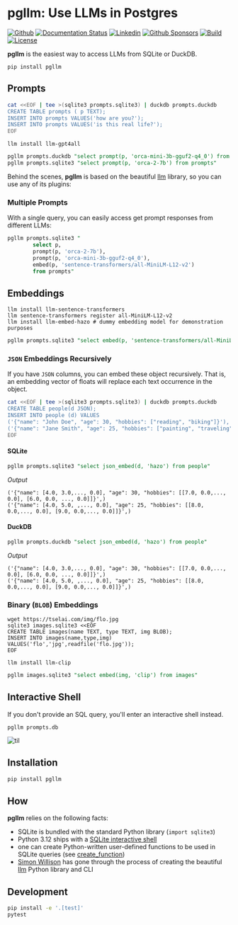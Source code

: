# pgllm: Use LLMs in Postgres

[![Github](https://img.shields.io/static/v1?label=GitHub&message=Repo&logo=GitHub&color=green)](https://github.com/Florents-Tselai/pgllm)
[![Documentation Status](https://readthedocs.org/projects/pgllm/badge/?version=stable)](http://pgllm.tselai.com/en/latest/?badge=stable)
[![Linkedin](https://img.shields.io/badge/LinkedIn-0077B5?logo=linkedin&logoColor=white)](https://www.linkedin.com/in/florentstselai/)
[![Github Sponsors](https://img.shields.io/static/v1?label=Sponsor&message=%E2%9D%A4&logo=GitHub&color=pink)](https://github.com/sponsors/Florents-Tselai/)
[![Build](https://github.com/Florents-Tselai/pgllm/actions/workflows/test.yml/badge.svg?branch=main)](https://github.com/Florents-Tselai/pgllm/actions?query=workflow%3Abuild)
[![License](https://img.shields.io/badge/BSD%20license-blue.svg)](https://github.com/Florents-Tselai/pgllm/blob/main/LICENSE)

**pgllm** is the easiest way to access LLMs from SQLite or DuckDB.

```shell
pip install pgllm
```

## Prompts

```bash
cat <<EOF | tee >(sqlite3 prompts.sqlite3) | duckdb prompts.duckdb
CREATE TABLE prompts ( p TEXT);
INSERT INTO prompts VALUES('how are you?');
INSERT INTO prompts VALUES('is this real life?');
EOF
```

```shell
llm install llm-gpt4all
```

```sql
pgllm prompts.duckdb "select prompt(p, 'orca-mini-3b-gguf2-q4_0') from prompts"
pgllm prompts.sqlite3 "select prompt(p, 'orca-2-7b') from prompts"
```

Behind the scenes, **pgllm** is based on the beautiful [llm](https://llm.datasette.io) library,
so you can use any of its plugins:

### Multiple Prompts

With a single query, you can easily access get prompt 
responses from different LLMs:

```sql
pgllm prompts.sqlite3 "
        select p,
        prompt(p, 'orca-2-7b'),
        prompt(p, 'orca-mini-3b-gguf2-q4_0'),
        embed(p, 'sentence-transformers/all-MiniLM-L12-v2') 
        from prompts"
```

## Embeddings

```shell
llm install llm-sentence-transformers
llm sentence-transformers register all-MiniLM-L12-v2
llm install llm-embed-hazo # dummy embedding model for demonstration purposes
```

```sql
pgllm prompts.sqlite3 "select embed(p, 'sentence-transformers/all-MiniLM-L12-v2')"
```

### `JSON` Embeddings Recursively

If you have `JSON` columns, you can embed these object recursively.
That is, an embedding vector of floats will replace each text occurrence in the object.

```bash
cat <<EOF | tee >(sqlite3 prompts.sqlite3) | duckdb prompts.duckdb
CREATE TABLE people(d JSON);
INSERT INTO people (d) VALUES 
('{"name": "John Doe", "age": 30, "hobbies": ["reading", "biking"]}'),
('{"name": "Jane Smith", "age": 25, "hobbies": ["painting", "traveling"]}')
EOF
```

#### SQLite

```sql
pgllm prompts.sqlite3 "select json_embed(d, 'hazo') from people"
```

*Output*
        
```
('{"name": [4.0, 3.0,..., 0.0], "age": 30, "hobbies": [[7.0, 0.0,..., 0.0], [6.0, 0.0, ..., 0.0]]}',)
('{"name": [4.0, 5.0, ,..., 0.0], "age": 25, "hobbies": [[8.0, 0.0,..., 0.0], [9.0, 0.0,..., 0.0]]}',)
```

#### DuckDB

```sql
pgllm prompts.duckdb "select json_embed(d, 'hazo') from people"
```

*Output*
        
```
('{"name": [4.0, 3.0,..., 0.0], "age": 30, "hobbies": [[7.0, 0.0,..., 0.0], [6.0, 0.0, ..., 0.0]]}',)
('{"name": [4.0, 5.0, ,..., 0.0], "age": 25, "hobbies": [[8.0, 0.0,..., 0.0], [9.0, 0.0,..., 0.0]]}',)
```

### Binary (`BLOB`) Embeddings

```shell
wget https://tselai.com/img/flo.jpg
sqlite3 images.sqlite3 <<EOF
CREATE TABLE images(name TEXT, type TEXT, img BLOB);
INSERT INTO images(name,type,img) VALUES('flo','jpg',readfile('flo.jpg'));
EOF
```

```shell
llm install llm-clip
```

```sql
pgllm images.sqlite3 "select embed(img, 'clip') from images"
```

## Interactive Shell

If you don't provide an SQL query,
you'll enter an interactive shell instead.

```shell
pgllm prompts.db
```

![til](./pgllm-demo.gif)

## Installation

```bash
pip install pgllm
```

## How

**pgllm** relies on the following facts:

* SQLite is bundled with the standard Python library (`import sqlite3`)
* Python 3.12 ships with a [SQLite interactive shell](https://docs.python.org/3/library/sqlite3.html#command-line-interface)
* one can create Python-written user-defined functions to be used in SQLite 
  queries (see [create_function](https://github.com/simonw/llm))
* [Simon Willison](https://github.com/simonw/) has gone through the process of 
  creating the beautiful [llm](https://github.com/simonw/llm) Python 
  library and CLI

## Development

```bash
pip install -e '.[test]'
pytest
```

